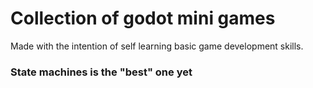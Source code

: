 # Collection of godot mini games
Made with the intention of self learning basic game development skills.
### State machines is the "best" one yet
